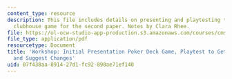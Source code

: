 ```yaml
---
content_type: resource
description: This file includes details on presenting and playtesting the modified
  clubhouse game for the second paper. Notes by Clara Rhee.
file: https://ol-ocw-studio-app-production.s3.amazonaws.com/courses/cms-608-game-design-spring-2008/07f438aa891427d1fc92898ae71ef140_MITCMS_608s08_lec_notes14.pdf
file_type: application/pdf
resourcetype: Document
title: 'Workshop: Initial Presentation Poker Deck Game, Playtest to Get Feedback,
  and Suggest Changes'
uid: 07f438aa-8914-27d1-fc92-898ae71ef140
---
```

